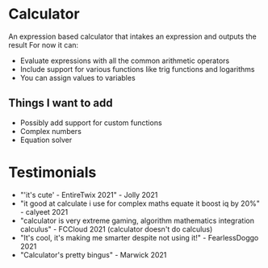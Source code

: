 # Calculator
 An expression based calculator that intakes an expression and outputs the result
 For now it can:
- Evaluate expressions with all the common arithmetic operators
- Include support for various functions like trig functions and logarithms 
- You can assign values to variables
 
## Things I want to add

 - Possibly add support for custom functions
 - Complex numbers
 - Equation solver


# Testimonials 
 - "'it's cute' - EntireTwix 2021" - Jolly 2021
 - "it good at calculate i use for complex maths equate it boost iq by 20%" - calyeet 2021
 - "calculator is very extreme gaming, algorithm mathematics integration calculus" - FCCloud 2021 (calculator doesn't do calculus)
 - "It's cool, it's making me smarter despite not using it!" - FearlessDoggo 2021
 - "Calculator's pretty bingus" - Marwick 2021
 
